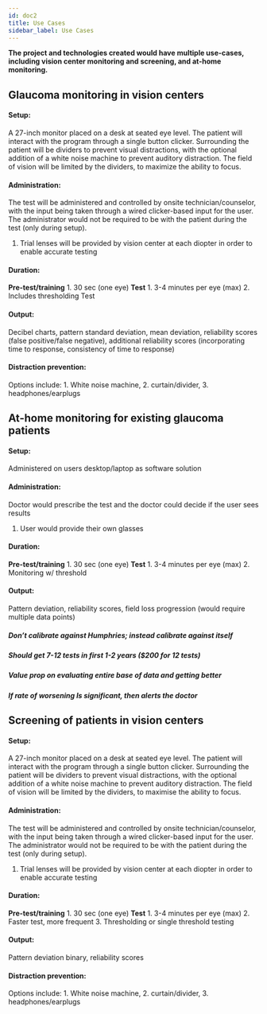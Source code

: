 ```yaml
---
id: doc2
title: Use Cases
sidebar_label: Use Cases
---
```


**The project and technologies created would have multiple use-cases, including vision center monitoring and screening, and at-home monitoring.**

## Glaucoma monitoring in vision centers

#### **Setup**:

A 27-inch monitor placed on a desk at seated eye level. The patient will interact with the program through a single button clicker. Surrounding the patient will be dividers to prevent visual distractions, with the optional addition of a white noise machine to prevent auditory distraction. The field of vision will be limited by the dividers, to maximize the ability to focus.

#### **Administration**:

The test will be administered and controlled by onsite technician/counselor, with the input being taken through a wired clicker-based input for the user. The administrator would not be required to be with the patient during the test (only during setup).
   1. Trial lenses will be provided by vision center at each diopter in order to enable accurate testing

#### **Duration**:
**Pre-test/training**
    1. 30 sec (one eye)
**Test**
    1. 3-4 minutes per eye (max)
    2. Includes thresholding Test

#### **Output**:

Decibel charts, pattern standard deviation, mean deviation, reliability scores (false positive/false negative), additional reliability scores (incorporating time to response, consistency of time to response)

#### **Distraction prevention**:

Options include: 
    1. White noise machine, 
    2. curtain/divider, 
    3. headphones/earplugs


## At-home monitoring for existing glaucoma patients

#### **Setup**:

Administered on users desktop/laptop as software solution

#### **Administration**:

Doctor would prescribe the test and the doctor could decide if the user sees results
   1. User would provide their own glasses

#### **Duration**:
**Pre-test/training**
    1. 30 sec (one eye)
**Test**
    1. 3-4 minutes per eye (max)
    2. Monitoring w/ threshold

#### **Output**:

Pattern deviation, reliability scores, field loss progression (would require multiple data points)

##### Don’t calibrate against Humphries; instead calibrate against itself
##### Should get 7-12 tests in first 1-2 years ($200 for 12 tests)
##### Value prop on evaluating entire base of data and getting better
##### If rate of worsening Is significant, then alerts the doctor


## Screening of patients in vision centers

#### **Setup**:

A 27-inch monitor placed on a desk at seated eye level. The patient will interact with the program through a single button clicker. Surrounding the patient will be dividers to prevent visual distractions, with the optional addition of a white noise machine to prevent auditory distraction. The field of vision will be limited by the dividers, to maximise the ability to focus.

#### **Administration**:

The test will be administered and controlled by onsite technician/counselor, with the input being taken through a wired clicker-based input for the user. The administrator would not be required to be with the patient during the test (only during setup).
   1. Trial lenses will be provided by vision center at each diopter in order to enable accurate testing

#### **Duration**:
**Pre-test/training**
    1. 30 sec (one eye)
**Test**
    1. 3-4 minutes per eye (max)
    2. Faster test, more frequent
    3. Thresholding or single threshold testing


#### **Output**:

Pattern deviation binary, reliability scores

#### **Distraction prevention**:

Options include: 
    1. White noise machine, 
    2. curtain/divider, 
    3. headphones/earplugs

